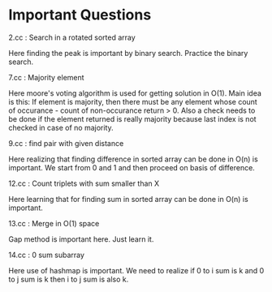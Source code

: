 # Important Questions

2.cc : Search in a rotated sorted array

Here finding the peak is important by binary search. Practice the binary search.

7.cc : Majority element

Here moore's voting algorithm is used for getting solution in O(1). Main idea
is this: If element is majority, then there must be any element whose count
of occurance - count of non-occurance return > 0. Also a check needs to be done
if the element returned is really majority because last index is not checked in
case of no majority.

9.cc : find pair with given distance

Here realizing that finding difference in sorted array can be done in O(n)
is important. We start from 0 and 1 and then proceed on basis of difference.

12.cc : Count triplets with sum smaller than X

Here learning that for finding sum in sorted array can be done in O(n) is
important.

13.cc : Merge in O(1) space

Gap method is important here. Just learn it.

14.cc : 0 sum subarray

Here use of hashmap is important. We need to realize if 0 to i sum is k
and 0 to j sum is k then i to j sum is also k.

